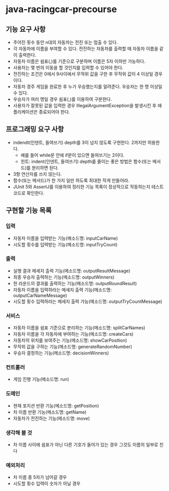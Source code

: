 # java-racingcar-precourse


## 기능 요구 사항
- 주어진 횟수 동안 n대의 자동차는 전진 또는 멈출 수 있다.
- 각 자동차에 이름을 부여할 수 있다. 전진하는 자동차를 출력할 때 자동차 이름을 같이 출력한다.
- 자동차 이름은 쉼표(,)를 기준으로 구분하며 이름은 5자 이하만 가능하다.
- 사용자는 몇 번의 이동을 할 것인지를 입력할 수 있어야 한다.
- 전진하는 조건은 0에서 9사이에서 무작위 값을 구한 후 무작위 값이 4 이상일 경우이다.
- 자동차 경주 게임을 완료한 후 누가 우승했는지를 알려준다. 우승자는 한 명 이상일 수 있다.
- 우승자가 여러 명일 경우 쉼표(,)를 이용하여 구분한다.
- 사용자가 잘못된 값을 입력한 경우 IllegalArgumentException을 발생시킨 후 애플리케이션은 종료되어야 한다.


## 프로그래밍 요구 사항
- indendt(인덴트, 들여쓰기) depth를 3이 넘지 않도록 구현한다. 2까지만 허용한다.
    - 예를 들어 while문 안에 if문이 있으면 들여쓰기는 2이다.
    - 힌트: indent(인덴트, 들여쓰기) depth를 줄이는 좋은 방법은 함수(또는 메서드)를 분리하면 된다.
- 3항 연산자를 쓰지 않는다.
- 함수(또는 메서드)가 한 가지 일만 하도록 최대한 작게 만들어라.
- JUnit 5와 AssertJ를 이용하여 정리한 기능 목록이 정상적으로 작동하는지 테스트 코드로 확인한다.

## 구현할 기능 목록

### 입력
- 자동차 이름을 입력받는 기능(메소드명: inputCarName)
- 시도할 횟수를 입력받는 기능(메소드명: inputTryCount)

### 출력
- 실행 결과 메세지 출력 기능(메소드명: outputResultMessage)
- 최종 우승자 출력하는 기능(메소드명: outputWinners)
- 한 라운드의 결과를 출력하는 기능(메소드명: outputRoundResult)
- 자동차 이름을 입력하라는 메세지 출력 기능(메소드명: outputCarNameMessage)
- 시도할 횟수 입력하라는 메세지 출력 가능(메소드명: outputTryCountMessage)

### 서비스
- 자동차 이름을 쉼표 기준으로 분리하는 기능(메소드명: splitCarNames)
- 자동차 이름을 각 자동차에 부여하는 기능(메소드명: createCars)
- 자동차의 위치를 보여주는 기능(메소드명: showCarPosition)
- 무작위 값을 구하는 기능(메소드명: generateRandomNumber)
- 우승자 결정하는 기능(메소드명: decisionWinners)


### 컨트롤러
- 게임 진행 기능(메소드명: run)

### 도메인
- 현재 포지션 반환 기능(메소드명: getPosition)
- 차 이름 반환 기능(메소드명: getName)
- 자동차가 전진하는 기능(메소드명: move)

### 생각해 볼 것
- 차 이름 사이에 쉼표가 아닌 다른 기호가 들어가 있는 경우 그것도 이름의 일부로 친다

### 예외처리
- 차 이름 중 5자가 넘어갈 경우
- 시도할 횟수 입력이 숫자가 아닐 경우
